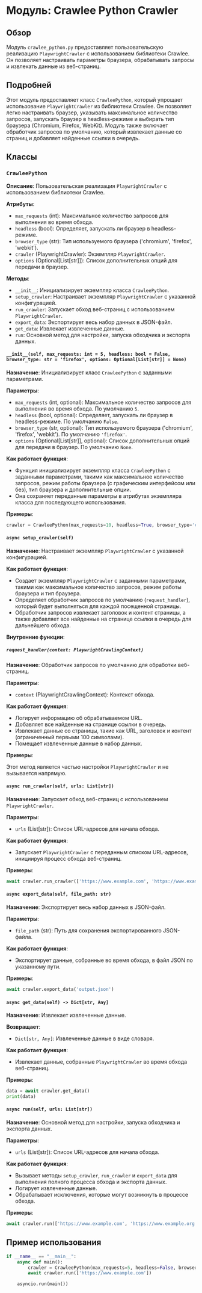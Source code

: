 # Модуль: Crawlee Python Crawler

## Обзор

Модуль `crawlee_python.py` предоставляет пользовательскую реализацию `PlaywrightCrawler` с использованием библиотеки Crawlee. Он позволяет настраивать параметры браузера, обрабатывать запросы и извлекать данные из веб-страниц.

## Подробней

Этот модуль предоставляет класс `CrawleePython`, который упрощает использование `PlaywrightCrawler` из библиотеки Crawlee. Он позволяет легко настраивать браузер, указывать максимальное количество запросов, запускать браузер в headless-режиме и выбирать тип браузера (Chromium, Firefox, WebKit). Модуль также включает обработчик запросов по умолчанию, который извлекает данные со страниц и добавляет найденные ссылки в очередь.

## Классы

### `CrawleePython`

**Описание**: Пользовательская реализация `PlaywrightCrawler` с использованием библиотеки Crawlee.

**Атрибуты**:
- `max_requests` (int): Максимальное количество запросов для выполнения во время обхода.
- `headless` (bool): Определяет, запускать ли браузер в headless-режиме.
- `browser_type` (str): Тип используемого браузера ('chromium', 'firefox', 'webkit').
- `crawler` (PlaywrightCrawler): Экземпляр `PlaywrightCrawler`.
- `options` (Optional[List[str]]): Список дополнительных опций для передачи в браузер.

**Методы**:
- `__init__`: Инициализирует экземпляр класса `CrawleePython`.
- `setup_crawler`: Настраивает экземпляр `PlaywrightCrawler` с указанной конфигурацией.
- `run_crawler`: Запускает обход веб-страниц с использованием `PlaywrightCrawler`.
- `export_data`: Экспортирует весь набор данных в JSON-файл.
- `get_data`: Извлекает извлеченные данные.
- `run`: Основной метод для настройки, запуска обходчика и экспорта данных.

#### `__init__(self, max_requests: int = 5, headless: bool = False, browser_type: str = 'firefox', options: Optional[List[str]] = None)`

**Назначение**: Инициализирует класс `CrawleePython` с заданными параметрами.

**Параметры**:
- `max_requests` (int, optional): Максимальное количество запросов для выполнения во время обхода. По умолчанию `5`.
- `headless` (bool, optional): Определяет, запускать ли браузер в headless-режиме. По умолчанию `False`.
- `browser_type` (str, optional): Тип используемого браузера ('chromium', 'firefox', 'webkit'). По умолчанию `'firefox'`.
- `options` (Optional[List[str]], optional): Список дополнительных опций для передачи в браузер. По умолчанию `None`.

**Как работает функция**:
- Функция инициализирует экземпляр класса `CrawleePython` с заданными параметрами, такими как максимальное количество запросов, режим работы браузера (с графическим интерфейсом или без), тип браузера и дополнительные опции.
- Она сохраняет переданные параметры в атрибутах экземпляра класса для последующего использования.

**Примеры**:
```python
crawler = CrawleePython(max_requests=10, headless=True, browser_type='chromium')
```

#### `async setup_crawler(self)`

**Назначение**: Настраивает экземпляр `PlaywrightCrawler` с указанной конфигурацией.

**Как работает функция**:
- Создает экземпляр `PlaywrightCrawler` с заданными параметрами, такими как максимальное количество запросов, режим работы браузера и тип браузера.
- Определяет обработчик запросов по умолчанию (`request_handler`), который будет выполняться для каждой посещенной страницы.
- Обработчик запросов извлекает заголовок и контент страницы, а также добавляет все найденные на странице ссылки в очередь для дальнейшего обхода.

**Внутренние функции**:

##### `request_handler(context: PlaywrightCrawlingContext)`

**Назначение**: Обработчик запросов по умолчанию для обработки веб-страниц.

**Параметры**:
- `context` (PlaywrightCrawlingContext): Контекст обхода.

**Как работает функция**:
- Логирует информацию об обрабатываемом URL.
- Добавляет все найденные на странице ссылки в очередь.
- Извлекает данные со страницы, такие как URL, заголовок и контент (ограниченный первыми 100 символами).
- Помещает извлеченные данные в набор данных.

**Примеры**:

Этот метод является частью настройки `PlaywrightCrawler` и не вызывается напрямую.

#### `async run_crawler(self, urls: List[str])`

**Назначение**: Запускает обход веб-страниц с использованием `PlaywrightCrawler`.

**Параметры**:
- `urls` (List[str]): Список URL-адресов для начала обхода.

**Как работает функция**:
- Запускает `PlaywrightCrawler` с переданным списком URL-адресов, инициируя процесс обхода веб-страниц.

**Примеры**:
```python
await crawler.run_crawler(['https://www.example.com', 'https://www.example.org'])
```

#### `async export_data(self, file_path: str)`

**Назначение**: Экспортирует весь набор данных в JSON-файл.

**Параметры**:
- `file_path` (str): Путь для сохранения экспортированного JSON-файла.

**Как работает функция**:
- Экспортирует данные, собранные во время обхода, в файл JSON по указанному пути.

**Примеры**:
```python
await crawler.export_data('output.json')
```

#### `async get_data(self) -> Dict[str, Any]`

**Назначение**: Извлекает извлеченные данные.

**Возвращает**:
- `Dict[str, Any]`: Извлеченные данные в виде словаря.

**Как работает функция**:
- Извлекает данные, собранные `PlaywrightCrawler` во время обхода веб-страниц.

**Примеры**:
```python
data = await crawler.get_data()
print(data)
```

#### `async run(self, urls: List[str])`

**Назначение**: Основной метод для настройки, запуска обходчика и экспорта данных.

**Параметры**:
- `urls` (List[str]): Список URL-адресов для начала обхода.

**Как работает функция**:
- Вызывает методы `setup_crawler`, `run_crawler` и `export_data` для выполнения полного процесса обхода и экспорта данных.
- Логирует извлеченные данные.
- Обрабатывает исключения, которые могут возникнуть в процессе обхода.

**Примеры**:
```python
await crawler.run(['https://www.example.com', 'https://www.example.org'])
```
## Пример использования

```python
if __name__ == "__main__":
    async def main():
        crawler = CrawleePython(max_requests=5, headless=False, browser_type='firefox', options=["--headless"])
        await crawler.run(['https://www.example.com'])

    asyncio.run(main())